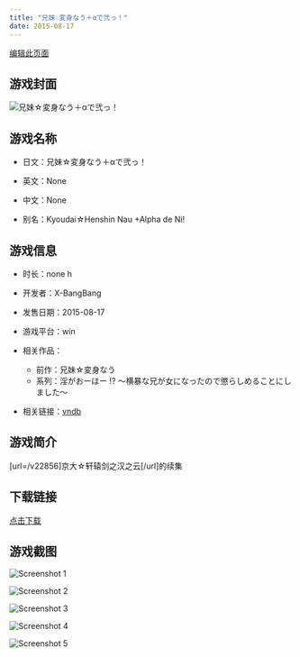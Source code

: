 ```yaml
---
title: "兄妹☆変身なう＋αで弐っ！"
date: 2015-08-17
---
```

[编辑此页面](https://github.com/ACG-3/ADV3-source/blob/main/source/_posts/%E5%85%84%E5%A6%B9%E2%98%86%E5%A4%89%E8%BA%AB%E3%81%AA%E3%81%86%EF%BC%8B%CE%B1%E3%81%A7%E5%BC%90%E3%81%A3%EF%BC%81.md)

## 游戏封面

![兄妹☆変身なう＋αで弐っ！](https%3A//pan.timero.xyz/onedrive/img_lib_001/%E5%85%84%E5%A6%B9%E2%98%86%E5%A4%89%E8%BA%AB%E3%81%AA%E3%81%86%EF%BC%8B%CE%B1%E3%81%A7%E5%BC%90%E3%81%A3%EF%BC%81_cover.avif)


## 游戏名称

- 日文：兄妹☆変身なう＋αで弐っ！
- 英文：None
- 中文：None

- 别名：Kyoudai☆Henshin Nau +Alpha de Ni!


## 游戏信息

- 时长：none h
- 开发者：X-BangBang
- 发售日期：2015-08-17
- 游戏平台：win
- 相关作品：
   - 前作：兄妹☆変身なう
   - 系列：淫がおーほー !? ～横暴な兄が女になったので懲らしめることにしました～

- 相关链接：[vndb](https://vndb.org/v22857)


## 游戏简介

[url=/v22856]京大☆轩辕剑之汉之云[/url]的续集


## 下载链接

[点击下载](https://pan.timero.xyz/onedrive/adv_lib_001/%E5%85%84%E5%A6%B9%E2%98%86%E5%A4%89%E8%BA%AB%E3%81%AA%E3%81%86%EF%BC%8B%CE%B1%E3%81%A7%E5%BC%90%E3%81%A3%EF%BC%81)


## 游戏截图


![Screenshot 1](https%3A//pan.timero.xyz/onedrive/img_lib_001/%E5%85%84%E5%A6%B9%E2%98%86%E5%A4%89%E8%BA%AB%E3%81%AA%E3%81%86%EF%BC%8B%CE%B1%E3%81%A7%E5%BC%90%E3%81%A3%EF%BC%81_Screenshot_1.avif)

![Screenshot 2](https%3A//pan.timero.xyz/onedrive/img_lib_001/%E5%85%84%E5%A6%B9%E2%98%86%E5%A4%89%E8%BA%AB%E3%81%AA%E3%81%86%EF%BC%8B%CE%B1%E3%81%A7%E5%BC%90%E3%81%A3%EF%BC%81_Screenshot_2.avif)

![Screenshot 3](https%3A//pan.timero.xyz/onedrive/img_lib_001/%E5%85%84%E5%A6%B9%E2%98%86%E5%A4%89%E8%BA%AB%E3%81%AA%E3%81%86%EF%BC%8B%CE%B1%E3%81%A7%E5%BC%90%E3%81%A3%EF%BC%81_Screenshot_3.avif)

![Screenshot 4](https%3A//pan.timero.xyz/onedrive/img_lib_001/%E5%85%84%E5%A6%B9%E2%98%86%E5%A4%89%E8%BA%AB%E3%81%AA%E3%81%86%EF%BC%8B%CE%B1%E3%81%A7%E5%BC%90%E3%81%A3%EF%BC%81_Screenshot_4.avif)

![Screenshot 5](https%3A//pan.timero.xyz/onedrive/img_lib_001/%E5%85%84%E5%A6%B9%E2%98%86%E5%A4%89%E8%BA%AB%E3%81%AA%E3%81%86%EF%BC%8B%CE%B1%E3%81%A7%E5%BC%90%E3%81%A3%EF%BC%81_Screenshot_5.avif)

